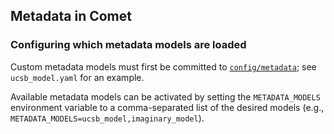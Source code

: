 ## Metadata in Comet

### Configuring which metadata models are loaded

Custom metadata models must first be committed to
[`config/metadata`](https://gitlab.com/surfliner/surfliner/-/tree/trunk/comet/config/metadata);
see `ucsb_model.yaml` for an example.

Available metadata models can be activated by setting the `METADATA_MODELS`
environment variable to a comma-separated list of the desired models (e.g.,
`METADATA_MODELS=ucsb_model,imaginary_model`).
